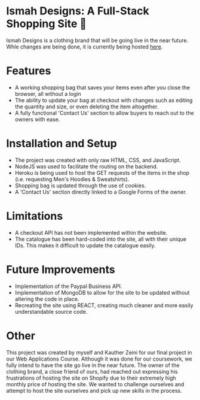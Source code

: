# Ismah Designs: A Full-Stack Shopping Site :handbag:

Ismah Designs is a clothing brand that will be going live in the near future. Whle changes are being done, it is currently being hosted [here](http://azaini.me/IsmahDesigns/).
# Features
- A working shopping bag that saves your items even after you close the browser, all without a login
- The ability to update your bag at checkout with changes such as editing the quantity and size, or even deleting the item altogether.
- A fully functional 'Contact Us' section to allow buyers to reach out to the owners with ease.

# Installation and Setup
- The project was created with only raw HTML, CSS, and JavaScript.
- NodeJS was used to facilitate the routing on the backend.
- Heroku is being used to host the GET requests of the items in the shop (i.e. requesting Men's Hoodies & Sweatshirts).
- Shopping bag is updated through the use of cookies.
- A 'Contact Us' section directly linked to a Google Forms of the owner.

# Limitations
- A checkout API has not been implemented within the website.
- The catalogue has been hard-coded into the site, all with their unique IDs. This makes it difficult to update the catalogue easily.

# Future Improvements
- Implementation of the Paypal Business API.
- Implementation of MongoDB to allow for the site to be updated without altering the code in place.
- Recreating the site using REACT, creating much cleaner and more easily understandable source code.

# Other
This project was created by myself and Kauther Zeini for our final project in our Web Applications Course. Although it was done for our coursework, we fully intend to have the site go live in the near future. The owner of the clothing brand, a close friend of ours, had reached out expressing his frustrations of hosting the site on Shopify due to their extremely high monthly price of hosting the site. We wanted to challenge ourselves and attempt to host the site ourselves and pick up new skills in the process.
